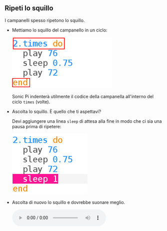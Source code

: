 ## Ripeti lo squillo

I campanelli spesso ripetono lo squillo.

+ Mettiamo lo squillo del campanello in un ciclo:
    
    ![screenshot](images/tune-times.png)
    
    Sonic Pi indenterà utilmente il codice della campanella all'interno del ciclo `times` (volte).

+ Ascolta lo squillo. È quello che ti aspettavi?
    
    Devi aggiungere una linea `sleep` di attesa alla fine in modo che ci sia una pausa prima di ripetere:
    
    ![screenshot](images/tune-sleep2.png)

+ Ascolta di nuovo lo squillo e dovrebbe suonare meglio.
    
    <div id="audio-preview" class="pdf-hidden">
      <audio controls preload> <source src="resources/doorbell-2.mp3" type="audio/mpeg"> Il tuo browser non supporta l'elemento <code>audio</code>. </audio>
    </div>